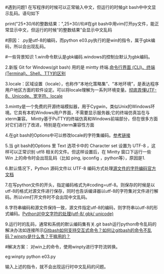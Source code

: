 #遇到问题1
在写程序的时候可以正常输入中文，但运行的时候git bash中中文显示乱码。语句如下

print("25+30/6的整数结果：",25+30//6)#在git bash中用vim打开py文件，能正常显示中文，但运行的时候“的整数结果”会显示中文乱码

#原因：
.py是utf-8的编码，而python e03.py执行的是win的指令，属于gbk编码，所以会出现乱码。

#一些背景知识
1.win命令默认是gbk编码.windows的控制台默认为gbk编码。

2.新版 Git for Windows(git bash) 用的是 mintty 终端.[命令行界面 (CLI)、终端 (Terminal)、Shell、TTY的区别](https://www.cnblogs.com/sddai/p/9769086.html)

3.locale：区域设置（locale），也称作“本地化策略集”、“本地环境”，是表达程序用户地区方面的软件设定。可以将locale理解为一系列环境变量。[彻底弄懂UTF-8、Unicode、宽字符、locale ](https://www.cnblogs.com/gatsby123/p/11150472.html)

3.mintty是一个免费的开源终端模拟器，用于Cygwin，类似Unix的Windows环境。它具有本机Windows用户界面，不需要显示服务器;它的终端仿真旨在与xterm兼容。 Mintty基于PuTTY的终端仿真和Windows前端部分，但在很多方面对它们进行了改进，特别是在xterm兼容性方面

4.在git bash的Options中可以修改locale的字符集编码。[参考链接](https://blog.csdn.net/u013068377/article/details/52168434)

5.当 git bash的Options 里 Text 选项卡中的 Character set 设置为 UTF-8 ，这样可以正常识别 utf8 相关的文件。但这样设置后，在 Mintty 窗口下运行一些 Win 上的命令时会出现乱码（比如 ping, ipconfig ，python等），原因是1.

6.默认情况下，Python 源码文件以 UTF-8 编码方式处理[源文件的字符编码官方文档](https://docs.python.org/zh-cn/3/tutorial/interpreter.html#source-code-encoding)

7.在写python文件的开头，指定编码格式为#coding=utf-8。则保存的时候是以utf-8的格式对源文件进行保存，同时也告诉编译器以utf-8的字符集对文件进行解码。所以vim打开文件时不会出现中文乱码。

8.字符串编码和源文件保持一致，源文件指定utf-8的编码，则字符串以utf-8的形式编码。[Python对中文字符的处理(utf-8/ gbk/ unicode)](https://blog.csdn.net/chixujohnny/article/details/51782826?utm_medium=distribute.pc_relevant_t0.none-task-blog-BlogCommendFromMachineLearnPai2-1.nonecase&depth_1-utm_source=distribute.pc_relevant_t0.none-task-blog-BlogCommendFromMachineLearnPai2-1.nonecase
)

9.运行时的乱码，通常和系统的默认编码集有关.git bash运行python命令乱码的解决办法如连接所示[Gitbash如何支持交互式命令？如何让gitbash的命令不乱码？winpty是什么鬼？干嘛用的？ ](https://www.cnblogs.com/saysmy/p/9970247.html)


#解决方案：
对win上的命令，使用winpty进行字符流转换。

eg:winpty python e03.py

输入上述的指令，就不会出现运行时中文乱码的问题。
